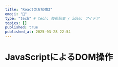 ```yaml
---
title: "Reactのお勉強3"
emoji: "👏"
type: "tech" # tech: 技術記事 / idea: アイデア
topics: []
published: true
published_at: 2025-03-28 22:54
---
```


# JavaScriptによるDOM操作